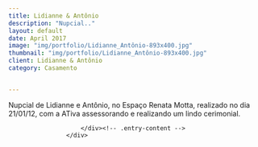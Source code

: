 ```yaml
---
title: Lidianne & Antônio
description: "Nupcial.."
layout: default
date: April 2017
image: "img/portfolio/Lidianne_Antônio-893x400.jpg"
thumbnail: "img/portfolio/Lidianne_Antônio-893x400.jpg"
client: Lidianne & Antônio
category: Casamento


---
```



<div class="grid">
					<div class="c-8">
						<div class="entry-content">
							<p>Nupcial de Lidianne e Antônio, no Espaço Renata Motta, realizado no dia 21/01/12, com a ATiva assessorando e realizando um lindo cerimonial.</p>
				
						</div><!-- .entry-content -->
					</div>